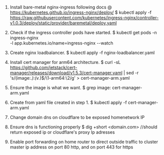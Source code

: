 1. Install bare-metal nginx-ingress following docs @ https://kubernetes.github.io/ingress-nginx/deploy/
   $ kubectl apply -f https://raw.githubusercontent.com/kubernetes/ingress-nginx/controller-v1.0.3/deploy/static/provider/baremetal/deploy.yaml
2. Check if the ingress controller pods have started.
   $ kubectl get pods -n ingress-nginx \
   -l app.kubernetes.io/name=ingress-nginx --watch
3. Create nginx loadbalancer.
   $ kubectl apply -f nginx-loadbalancer.yaml

4. Install cert manager for arm64 architecture.
   $ curl -sL https://github.com/jetstack/cert-manager/releases/download/v1.5.3/cert-manager.yaml | sed -r 's/(image:._):(v._)$/\1-arm64:\2/g' > cert-manager-arm.yaml
5. Ensure the image is what we want.
   $ grep image: cert-manager-arm.yaml
6. Create from yaml file created in step 1.
   $ kubectl apply -f cert-manager-arm.yaml
7. Change domain dns on cloudflare to be exposed homenetwork IP
8. Ensure dns is functioning properly
   $ dig +short <domain.com>
   //should return exposed ip or cloudflare's proxy Ip adresses
9. Enable port forwarding on home router to direct outside traffic to cluster master ip address on port 80 http, and on port 443 for https
